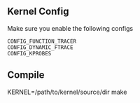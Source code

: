 
## Kernel Config
Make sure you enable the following configs
```
CONFIG_FUNCTION_TRACER
CONFIG_DYNAMIC_FTRACE
CONFIG_KPROBES
```

## Compile
KERNEL=/path/to/kernel/source/dir make

